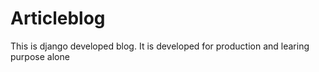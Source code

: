 # Articleblog

This is django developed blog.
It is developed for production and learing purpose alone
